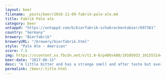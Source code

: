 ```yaml
---
layout: beer
filename: _posts/beer/2016-11-09-fabrik-pale-ale.md
title: Fabrik Pale ale
category: beer
untappd: "https://untappd.com/b/bierfabrik-schabrackentabier/697361"
country: "Germany"
brewery: "Bierfabrik"
breweryURL: "/brewery/bierfabrik.html"
style: "Pale Ale - American"
score: 7.5
img: https://scontent.xx.fbcdn.net/v/t1.0-0/p480x480/19105933_10155314453428745_1990242842254687030_n.jpg?_nc_cat=106&oh=853b132cc0d19a542797955c9c968916&oe=5C1C65B6
beer-date: "2017-06-15"
desc: "A little bitter and has a strange smell and after taste but overall pretty good"
permalink: /beer/:title.html
---
```

